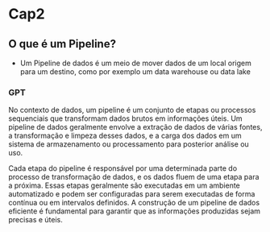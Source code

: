 # Cap2

## O que é um Pipeline?

- Um Pipeline de dados é um meio de mover dados de um local origem para um destino, como por exemplo um data warehouse ou data lake

### GPT

No contexto de dados, um pipeline é um conjunto de etapas ou processos sequenciais que transformam dados brutos em informações úteis. Um pipeline de dados geralmente envolve a extração de dados de várias fontes, a transformação e limpeza desses dados, e a carga dos dados em um sistema de armazenamento ou processamento para posterior análise ou uso.

Cada etapa do pipeline é responsável por uma determinada parte do processo de transformação de dados, e os dados fluem de uma etapa para a próxima. Essas etapas geralmente são executadas em um ambiente automatizado e podem ser configuradas para serem executadas de forma contínua ou em intervalos definidos. A construção de um pipeline de dados eficiente é fundamental para garantir que as informações produzidas sejam precisas e úteis.



